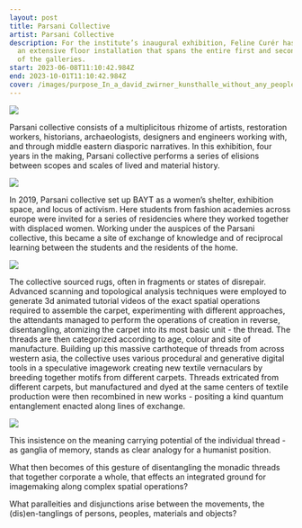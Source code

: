 ```yaml
---
layout: post
title: Parsani Collective
artist: Parsani Collective
description: For the institute’s inaugural exhibition, Feline Curér has created
  an extensive floor installation that spans the entire first and second floors
  of the galleries.
start: 2023-06-08T11:10:42.984Z
end: 2023-10-01T11:10:42.984Z
cover: /images/purpose_In_a_david_zwirner_kunsthalle_without_any_people_in_it_3c46ae5d-874d-4a5a-a5b0-ee6daa3c33d8-transformed.jpg
---
```

![](/images/purpose_In_a_david_zwirner_kunsthalle_without_any_people_in_it_3c46ae5d-874d-4a5a-a5b0-ee6daa3c33d8-transformed.jpg)

Parsani collective consists of a multiplicitous rhizome of artists, restoration workers, historians, archaeologists, designers and engineers working with, and through middle eastern diasporic narratives. In this exhibition, four years in the making, Parsani collective performs a series of elisions between scopes and scales of lived and material history.

![](/images/purpose___None_2be52bc7-d2c1-4764-9d43-8e64a69af0df.png)

In 2019, Parsani collective set up BAYT as a women’s shelter, exhibition space, and locus of activism. Here students from fashion academies across europe were invited for a series of residencies where they worked together with displaced women. Working under the auspices of the Parsani collective, this became a site of exchange of knowledge and of reciprocal learning between the students and the residents of the home. 

![](/images/purpose_In_a_david_zwirner_kunsthalle_without_any_people_in_it_c1fe2a15-8ba9-4c4f-9186-b40da4c307d6.png)

The collective sourced rugs, often in fragments or states of disrepair.  Advanced scanning and topological analysis techniques were employed to generate 3d animated tutorial videos of the exact spatial operations required to assemble the carpet, experimenting with different approaches, the attendants managed to perform the operations of creation in reverse, disentangling, atomizing the carpet into its most basic unit - the thread. The threads are then categorized according to age, colour and site of manufacture. Building up this massive carthoteque of threads from across western asia, the collective uses various procedural and generative digital tools in a speculative imagework creating new textile vernaculars by breeding together motifs from different carpets. Threads extricated from different carpets, but manufactured and dyed at the same centers of textile production were then recombined in new works - positing a kind quantum entanglement enacted along lines of exchange. 

![](/images/purpose_persian_carpet_fragment_torn_tattered_on_floor_In_a_whi_5eed9dd0-802b-4c9b-8a55-bab924d646f0.png)

This insistence on the meaning carrying potential of the individual thread - as ganglia of memory, stands as clear analogy for a humanist position. 

What then becomes of this gesture of disentangling the monadic threads that together corporate a whole, that effects an integrated ground for imagemaking along complex spatial operations? 

What paralleities and disjunctions arise between the movements, the (dis)en-tanglings of persons, peoples, materials and objects?



